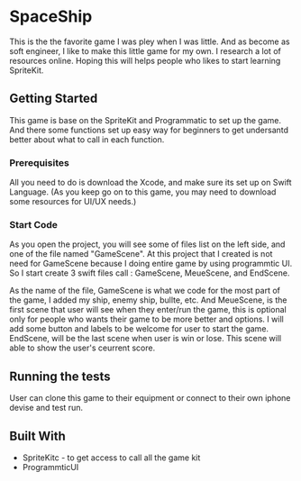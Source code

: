 # SpaceShip
This is the the favorite game I was pley when I was little. And as become as soft engineer, I like to make this little game for my own. I research a lot of resources online. Hoping this will helps people who likes to start learning SpriteKit.

## Getting Started
This game is base on the SpriteKit and Programmatic to set up the game. And there some functions set up easy way for beginners to get undersantd better about what to call in each function.


### Prerequisites
All you need to do is download the Xcode, and make sure its set up on Swift Language. (As you keep go on to this game, you may need to download some resources for UI/UX needs.)

### Start Code
As you open the project, you will see some of files list on the left side, and one of the file named "GameScene". At this project that I created is not need for GameScene because I doing entire game by using programmtic UI. So I start create 3 swift files call : GameScene, MeueScene, and EndScene.

As the name of the file, GameScene is what we code for the most part of the game, I added my ship, enemy ship, bullte, etc. And MeueScene, is the first scene that user will see when they enter/run the game, this is optional only for people who wants their game to be more better and options. I will add some button and labels to be welcome for user to start the game. EndScene, will be the last scene when user is win or lose. This scene will able to show the user's ceurrent score. 


## Running the tests
User can clone this game to their equipment or connect to their own iphone devise and test run.

## Built With
* SpriteKitc - to get access to call all the game kit
* ProgrammticUI 
